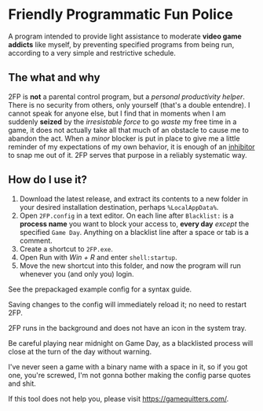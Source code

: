 # Friendly Programmatic Fun Police
A program intended to provide light assistance to moderate **video game addicts** like myself, by preventing specified programs from being run, according to a very simple and restrictive schedule.


## The what and why
2FP is **not** a parental control program, but a *personal productivity helper*. There is no security from others, only yourself (that's a double entendre). I cannot speak for anyone else, but I find that in moments when I am suddenly **seized** by the *irresistable force* to go *waste* my free time in a game, it does not actually take all that much of an obstacle to cause me to abandon the act. When a *minor* blocker is put in place to give me a little reminder of my expectations of my own behavior, it is enough of an [inhibitor](https://rogerabrantes.wordpress.com/2011/09/21/unveiling-the-myth-of-reinforcers-and-punishers/ "This guy is the founder of the online animal training school I go to.") to snap me out of it. 2FP serves that purpose in a reliably systematic way.


## How do I use it?
1. Download the latest release, and extract its contents to a new folder in your desired installation destination, perhaps `%LocalAppData%`.
1. Open `2FP.config` in a text editor. On each line after `Blacklist:` is a **process name** you want to block your access to, **every day** *except* the specified `Game Day`. Anything on a blacklist line after a space or tab is a comment.
1. Create a shortcut to `2FP.exe`.
1. Open Run with *Win + R* and enter `shell:startup`.
1. Move the new shortcut into this folder, and now the program will run whenever you (and only you) login.

See the prepackaged example config for a syntax guide.

Saving changes to the config will immediately reload it; no need to restart 2FP.

2FP runs in the background and does not have an icon in the system tray.

Be careful playing near midnight on Game Day, as a blacklisted process will close at the turn of the day without warning.

I've never seen a game with a binary name with a space in it, so if you got one, you're screwed, I'm not gonna bother making the config parse quotes and shit.

If this tool does not help you, please visit https://gamequitters.com/.